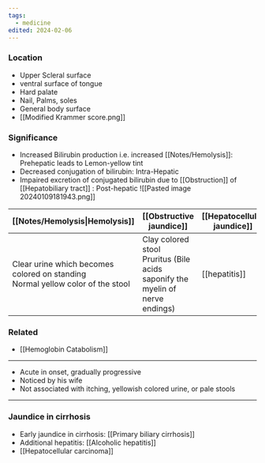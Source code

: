 ```yaml
---
tags:
  - medicine
edited: 2024-02-06
---
```

### Location
- Upper Scleral surface
- ventral surface of tongue
- Hard palate
- Nail, Palms, soles
- General body surface
- [[Modified Krammer score.png]]
### Significance
 - Increased Bilirubin production i.e. increased [[Notes/Hemolysis]]: Prehepatic leads to Lemon-yellow tint
- Decreased conjugation of bilirubin: Intra-Hepatic
- Impaired excretion of conjugated bilirubin due to [[Obstruction]] of [[Hepatobiliary tract]] : Post-hepatic 
![[Pasted image 20240109181943.png]]

| [[Notes/Hemolysis\|Hemolysis]]                                                    | [[Obstructive jaundice]]                                                             | [[Hepatocellular jaundice]] |
| --------------------------------------------------------------------------------- | ------------------------------------------------------------------------------------ | --------------------------- |
| Clear urine which becomes colored on standing<br>Normal yellow color of the stool | Clay colored stool<br>Pruritus (Bile acids saponify the myelin of nerve endings)<br> | [[hepatitis]]<br>           |


### Related
- [[Hemoglobin Catabolism]] 

---
- Acute in onset, gradually progressive 
- Noticed by his wife
- Not associated with itching, yellowish colored urine, or pale stools
---
### Jaundice in cirrhosis
- Early jaundice in cirrhosis: [[Primary biliary cirrhosis]] 
- Additional hepatitis: [[Alcoholic hepatitis]]
- [[Hepatocellular carcinoma]]

